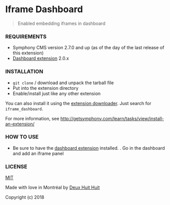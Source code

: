 # Iframe Dashboard

> Enabled embedding iframes in dashboard

### REQUIREMENTS ###

- Symphony CMS version 2.7.0 and up (as of the day of the last release of this extension)
- [Dashboard extension](https://github.com/symphonists/dashboard) 2.0.x

### INSTALLATION ###

- `git clone` / download and unpack the tarball file
- Put into the extension directory
- Enable/install just like any other extension

You can also install it using the [extension downloader](http://symphonyextensions.com/extensions/extension_downloader/).
Just search for `iframe_dashboard`.

For more information, see <http://getsymphony.com/learn/tasks/view/install-an-extension/>

### HOW TO USE ###

- Be sure to have the [dashboard extension](https://github.com/symphonists/dashboard) installed.
. Go in the dashboard and add an iframe panel

### LICENSE ###

[MIT](http://deuxhuithuit.mit-license.org)

Made with love in Montréal by [Deux Huit Huit](https://deuxhuithuit.com)

Copyright (c) 2018
